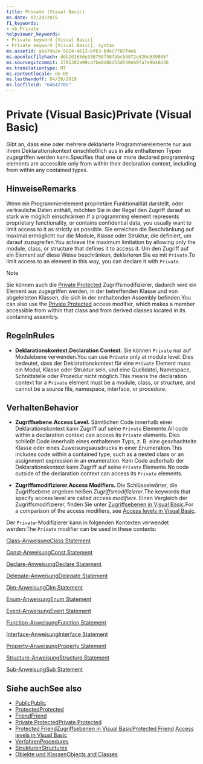 ```yaml
---
title: Private (Visual Basic)
ms.date: 07/20/2015
f1_keywords:
- vb.Private
helpviewer_keywords:
- Private keyword [Visual Basic]
- Private keyword [Visual Basic], syntax
ms.assetid: aba74a2e-5824-4613-bf63-b9ec7787f4e6
ms.openlocfilehash: ddb2d165de330758f58fbbcb5872e820e639808f
ms.sourcegitcommit: 2701302a99cafbe0d86d53d540eb0fa7e9b46b36
ms.translationtype: MT
ms.contentlocale: de-DE
ms.lasthandoff: 04/28/2019
ms.locfileid: "64642785"
---
```

# <a name="private-visual-basic"></a><span data-ttu-id="4ca7a-102">Private (Visual Basic)</span><span class="sxs-lookup"><span data-stu-id="4ca7a-102">Private (Visual Basic)</span></span>
<span data-ttu-id="4ca7a-103">Gibt an, dass eine oder mehrere deklarierte Programmierelemente nur aus ihrem Deklarationskontext einschließlich aus in alle enthaltenen Typen zugegriffen werden kann.</span><span class="sxs-lookup"><span data-stu-id="4ca7a-103">Specifies that one or more declared programming elements are accessible only from within their declaration context, including from within any contained types.</span></span>  
  
## <a name="remarks"></a><span data-ttu-id="4ca7a-104">Hinweise</span><span class="sxs-lookup"><span data-stu-id="4ca7a-104">Remarks</span></span>  
 <span data-ttu-id="4ca7a-105">Wenn ein Programmierelement proprietäre Funktionalität darstellt, oder vertrauliche Daten enthält, möchten Sie in der Regel den Zugriff darauf so stark wie möglich einschränken.</span><span class="sxs-lookup"><span data-stu-id="4ca7a-105">If a programming element represents proprietary functionality, or contains confidential data, you usually want to limit access to it as strictly as possible.</span></span> <span data-ttu-id="4ca7a-106">Sie erreichen die Beschränkung auf maximal ermöglicht nur die Module, Klasse oder Struktur, die definiert, um darauf zuzugreifen.</span><span class="sxs-lookup"><span data-stu-id="4ca7a-106">You achieve the maximum limitation by allowing only the module, class, or structure that defines it to access it.</span></span> <span data-ttu-id="4ca7a-107">Um den Zugriff auf ein Element auf diese Weise beschränken, deklarieren Sie es mit `Private`.</span><span class="sxs-lookup"><span data-stu-id="4ca7a-107">To limit access to an element in this way, you can declare it with `Private`.</span></span>  

> [!NOTE]
> <span data-ttu-id="4ca7a-108">Sie können auch die [Private Protected](private-protected.md) Zugriffsmodifizierer, dadurch wird ein Element aus zugegriffen werden, in der betreffenden Klasse und von abgeleiteten Klassen, die sich in der enthaltenden Assembly befinden.</span><span class="sxs-lookup"><span data-stu-id="4ca7a-108">You can also use the [Private Protected](private-protected.md) access modifier, which makes a member accessible from within that class and from derived classes located in its containing assembly.</span></span>

## <a name="rules"></a><span data-ttu-id="4ca7a-109">Regeln</span><span class="sxs-lookup"><span data-stu-id="4ca7a-109">Rules</span></span>  

- <span data-ttu-id="4ca7a-110">**Deklarationskontext.**</span><span class="sxs-lookup"><span data-stu-id="4ca7a-110">**Declaration Context.**</span></span> <span data-ttu-id="4ca7a-111">Sie können `Private` nur auf Modulebene verwenden.</span><span class="sxs-lookup"><span data-stu-id="4ca7a-111">You can use `Private` only at module level.</span></span> <span data-ttu-id="4ca7a-112">Dies bedeutet, dass der Deklarationskontext für eine `Private` Element muss ein Modul, Klasse oder Struktur sein, und eine Quelldatei, Namespace, Schnittstelle oder Prozedur nicht möglich.</span><span class="sxs-lookup"><span data-stu-id="4ca7a-112">This means the declaration context for a `Private` element must be a module, class, or structure, and cannot be a source file, namespace, interface, or procedure.</span></span>  
  
## <a name="behavior"></a><span data-ttu-id="4ca7a-113">Verhalten</span><span class="sxs-lookup"><span data-stu-id="4ca7a-113">Behavior</span></span>  
  
- <span data-ttu-id="4ca7a-114">**Zugriffsebene.**</span><span class="sxs-lookup"><span data-stu-id="4ca7a-114">**Access Level.**</span></span> <span data-ttu-id="4ca7a-115">Sämtlichen Code innerhalb einer Deklarationskontext kann Zugriff auf seine `Private` Elemente.</span><span class="sxs-lookup"><span data-stu-id="4ca7a-115">All code within a declaration context can access its `Private` elements.</span></span> <span data-ttu-id="4ca7a-116">Dies schließt Code innerhalb eines enthaltenen Typs, z. B. eine geschachtelte Klasse oder eines Zuweisungsausdrucks in einer Enumeration.</span><span class="sxs-lookup"><span data-stu-id="4ca7a-116">This includes code within a contained type, such as a nested class or an assignment expression in an enumeration.</span></span> <span data-ttu-id="4ca7a-117">Kein Code außerhalb der Deklarationskontext kann Zugriff auf seine `Private` Elemente.</span><span class="sxs-lookup"><span data-stu-id="4ca7a-117">No code outside of the declaration context can access its `Private` elements.</span></span>  
  
- <span data-ttu-id="4ca7a-118">**Zugriffsmodifizierer.**</span><span class="sxs-lookup"><span data-stu-id="4ca7a-118">**Access Modifiers.**</span></span> <span data-ttu-id="4ca7a-119">Die Schlüsselwörter, die Zugriffsebene angeben heißen *Zugriffsmodifizierer*.</span><span class="sxs-lookup"><span data-stu-id="4ca7a-119">The keywords that specify access level are called *access modifiers*.</span></span> <span data-ttu-id="4ca7a-120">Einen Vergleich der Zugriffsmodifizierer, finden Sie unter [Zugriffsebenen in Visual Basic](../../../visual-basic/programming-guide/language-features/declared-elements/access-levels.md).</span><span class="sxs-lookup"><span data-stu-id="4ca7a-120">For a comparison of the access modifiers, see [Access levels in Visual Basic](../../../visual-basic/programming-guide/language-features/declared-elements/access-levels.md).</span></span>  
  
 <span data-ttu-id="4ca7a-121">Der `Private`-Modifizierer kann in folgenden Kontexten verwendet werden:</span><span class="sxs-lookup"><span data-stu-id="4ca7a-121">The `Private` modifier can be used in these contexts:</span></span>  
  
 [<span data-ttu-id="4ca7a-122">Class-Anweisung</span><span class="sxs-lookup"><span data-stu-id="4ca7a-122">Class Statement</span></span>](../../../visual-basic/language-reference/statements/class-statement.md)  
  
 [<span data-ttu-id="4ca7a-123">Const-Anweisung</span><span class="sxs-lookup"><span data-stu-id="4ca7a-123">Const Statement</span></span>](../../../visual-basic/language-reference/statements/const-statement.md)  
  
 [<span data-ttu-id="4ca7a-124">Declare-Anweisung</span><span class="sxs-lookup"><span data-stu-id="4ca7a-124">Declare Statement</span></span>](../../../visual-basic/language-reference/statements/declare-statement.md)  
  
 [<span data-ttu-id="4ca7a-125">Delegate-Anweisung</span><span class="sxs-lookup"><span data-stu-id="4ca7a-125">Delegate Statement</span></span>](../../../visual-basic/language-reference/statements/delegate-statement.md)  
  
 [<span data-ttu-id="4ca7a-126">Dim-Anweisung</span><span class="sxs-lookup"><span data-stu-id="4ca7a-126">Dim Statement</span></span>](../../../visual-basic/language-reference/statements/dim-statement.md)  
  
 [<span data-ttu-id="4ca7a-127">Enum-Anweisung</span><span class="sxs-lookup"><span data-stu-id="4ca7a-127">Enum Statement</span></span>](../../../visual-basic/language-reference/statements/enum-statement.md)  
  
 [<span data-ttu-id="4ca7a-128">Event-Anweisung</span><span class="sxs-lookup"><span data-stu-id="4ca7a-128">Event Statement</span></span>](../../../visual-basic/language-reference/statements/event-statement.md)  
  
 [<span data-ttu-id="4ca7a-129">Function-Anweisung</span><span class="sxs-lookup"><span data-stu-id="4ca7a-129">Function Statement</span></span>](../../../visual-basic/language-reference/statements/function-statement.md)  
  
 [<span data-ttu-id="4ca7a-130">Interface-Anweisung</span><span class="sxs-lookup"><span data-stu-id="4ca7a-130">Interface Statement</span></span>](../../../visual-basic/language-reference/statements/interface-statement.md)  
  
 [<span data-ttu-id="4ca7a-131">Property-Anweisung</span><span class="sxs-lookup"><span data-stu-id="4ca7a-131">Property Statement</span></span>](../../../visual-basic/language-reference/statements/property-statement.md)  
  
 [<span data-ttu-id="4ca7a-132">Structure-Anweisung</span><span class="sxs-lookup"><span data-stu-id="4ca7a-132">Structure Statement</span></span>](../../../visual-basic/language-reference/statements/structure-statement.md)  
  
 [<span data-ttu-id="4ca7a-133">Sub-Anweisung</span><span class="sxs-lookup"><span data-stu-id="4ca7a-133">Sub Statement</span></span>](../../../visual-basic/language-reference/statements/sub-statement.md)  
  
## <a name="see-also"></a><span data-ttu-id="4ca7a-134">Siehe auch</span><span class="sxs-lookup"><span data-stu-id="4ca7a-134">See also</span></span>

- [<span data-ttu-id="4ca7a-135">Public</span><span class="sxs-lookup"><span data-stu-id="4ca7a-135">Public</span></span>](../../../visual-basic/language-reference/modifiers/public.md)
- [<span data-ttu-id="4ca7a-136">Protected</span><span class="sxs-lookup"><span data-stu-id="4ca7a-136">Protected</span></span>](../../../visual-basic/language-reference/modifiers/protected.md)
- [<span data-ttu-id="4ca7a-137">Friend</span><span class="sxs-lookup"><span data-stu-id="4ca7a-137">Friend</span></span>](../../../visual-basic/language-reference/modifiers/friend.md)
- [<span data-ttu-id="4ca7a-138">Private Protected</span><span class="sxs-lookup"><span data-stu-id="4ca7a-138">Private Protected</span></span>](./private-protected.md)
- <span data-ttu-id="4ca7a-139">[Protected Friend](./protected-friend.md)[Zugriffsebenen in Visual Basic](../../../visual-basic/programming-guide/language-features/declared-elements/access-levels.md)</span><span class="sxs-lookup"><span data-stu-id="4ca7a-139">[Protected Friend](./protected-friend.md)    [Access levels in Visual Basic](../../../visual-basic/programming-guide/language-features/declared-elements/access-levels.md)</span></span>
- [<span data-ttu-id="4ca7a-140">Verfahren</span><span class="sxs-lookup"><span data-stu-id="4ca7a-140">Procedures</span></span>](../../../visual-basic/programming-guide/language-features/procedures/index.md)
- [<span data-ttu-id="4ca7a-141">Strukturen</span><span class="sxs-lookup"><span data-stu-id="4ca7a-141">Structures</span></span>](../../../visual-basic/programming-guide/language-features/data-types/structures.md)
- [<span data-ttu-id="4ca7a-142">Objekte und Klassen</span><span class="sxs-lookup"><span data-stu-id="4ca7a-142">Objects and Classes</span></span>](../../../visual-basic/programming-guide/language-features/objects-and-classes/index.md)
